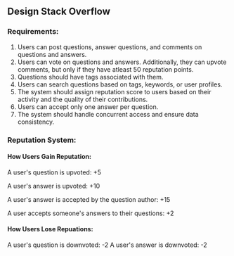 ## **Design Stack Overflow**

### **Requirements:**
1. Users can post questions, answer questions, and comments on questions and answers.
2. Users can vote on questions and answers. Additionally, they can upvote comments, but only if they have atleast 50 reputation points.
3. Questions should have tags associated with them.
4. Users can search questions based on tags, keywords, or user profiles.
5. The system should assign reputation score to users based on their activity and the quality of their contributions.
6. Users can accept only one answer per question.
7. The system should handle concurrent access and ensure data consistency.

### **Reputation System:**

#### **How Users Gain Reputation:**
A user's question is upvoted: +5

A user's answer is upvoted: +10

A user's answer is accepted by the question author: +15

A user accepts someone's answers to their questions: +2

#### **How Users Lose Repuations:**
A user's question is downvoted: -2
A user's answer is downvoted: -2
